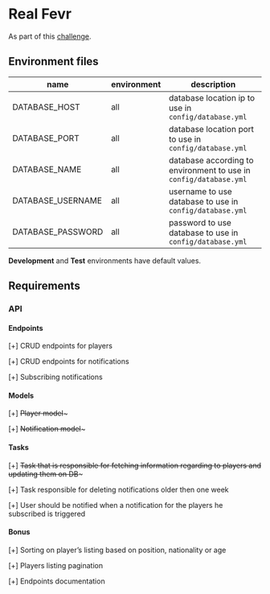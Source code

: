 # Real Fevr

As part of this [challenge](https://realfevr.github.io/challenge/).

## Environment files

| name              | environment | description                                                       |
| ----------------- | ----------- | ----------------------------------------------------------------- |
| DATABASE_HOST     | all         | database location ip to use in `config/database.yml`              |
| DATABASE_PORT     | all         | database location port to use in `config/database.yml`            |
| DATABASE_NAME     | all         | database according to environment to use in `config/database.yml` |
| DATABASE_USERNAME | all         | username to use database to use in `config/database.yml`          |
| DATABASE_PASSWORD | all         | password to use database to use in `config/database.yml`          |

**Development** and **Test** environments have default values.

## Requirements

### API

#### Endpoints

[+] CRUD endpoints for players

[+] CRUD endpoints for notifications

[+] Subscribing notifications

#### Models

[+] ~~Player model~~~

[+] ~~Notification model~~~

#### Tasks

[+] ~~Task that is responsible for fetching information regarding to players and updating them on DB~~~

[+] Task responsible for deleting notifications older then one week

[+] User should be notified when a notification for the players he subscribed is triggered

#### Bonus

[+] Sorting on player’s listing based on position, nationality or age

[+] Players listing pagination

[+] Endpoints documentation

